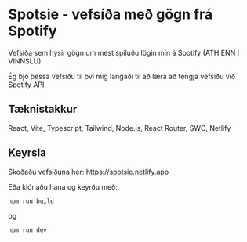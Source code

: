 # Spotsie - vefsíða með gögn frá Spotify

Vefsíða sem hýsir gögn um mest spiluðu lögin mín á Spotify (ATH ENN Í VINNSLU)

Ég bjó þessa vefsíðu til því mig langaði til að læra að tengja vefsíðu við Spotify API.

## Tæknistakkur

React, Vite, Typescript, Tailwind, Node.js, React Router, SWC, Netlify

## Keyrsla

Skoðaðu vefsíðuna hér: https://spotsie.netlify.app

Eða klónaðu hana og keyrðu með:

```npm run build```

og

```npm run dev```